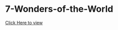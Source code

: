 # 7-Wonders-of-the-World

[Click Here to view](https://sandipswain.github.io/7-Wonders-of-the-World/index.html)
